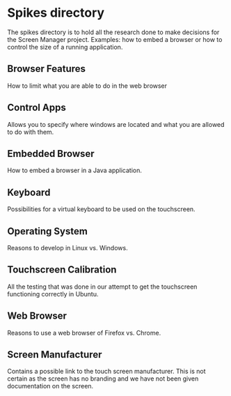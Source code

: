 # Spikes directory

The spikes directory is to hold all the research done to make decisions
for the Screen Manager project.  Examples: how to embed a browser or 
how to control the size of a running application.

## Browser Features
How to limit what you are able to do in the web browser

## Control Apps
Allows you to specify where windows are located and what you are allowed
to do with them.

## Embedded Browser
How to embed a browser in a Java application.

## Keyboard
Possibilities for a virtual keyboard to be used on the touchscreen.

## Operating System
Reasons to develop in Linux vs. Windows.

## Touchscreen Calibration
All the testing that was done in our attempt to get the touchscreen
functioning correctly in Ubuntu.

## Web Browser
Reasons to use a web browser of Firefox vs. Chrome.

## Screen Manufacturer
Contains a possible link to the touch screen manufacturer.
This is not certain as the screen has no branding and
we have not been given documentation on the screen.
